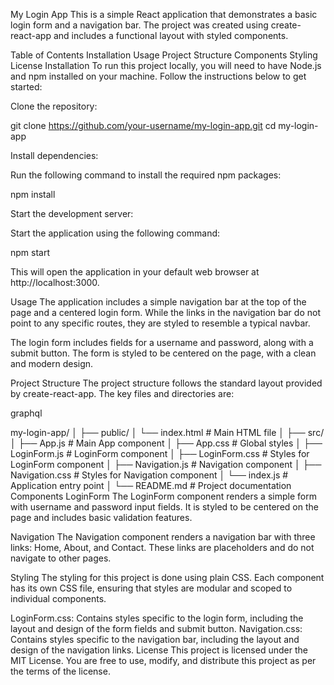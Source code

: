 My Login App
This is a simple React application that demonstrates a basic login form and a navigation bar. The project was created using create-react-app and includes a functional layout with styled components.

Table of Contents
Installation
Usage
Project Structure
Components
Styling
License
Installation
To run this project locally, you will need to have Node.js and npm installed on your machine. Follow the instructions below to get started:

Clone the repository:

git clone https://github.com/your-username/my-login-app.git
cd my-login-app

Install dependencies:

Run the following command to install the required npm packages:

npm install

Start the development server:

Start the application using the following command:

npm start

This will open the application in your default web browser at http://localhost:3000.

Usage
The application includes a simple navigation bar at the top of the page and a centered login form. While the links in the navigation bar do not point to any specific routes, they are styled to resemble a typical navbar.

The login form includes fields for a username and password, along with a submit button. The form is styled to be centered on the page, with a clean and modern design.

Project Structure
The project structure follows the standard layout provided by create-react-app. The key files and directories are:

graphql

my-login-app/
│
├── public/
│   └── index.html         # Main HTML file
│
├── src/
│   ├── App.js             # Main App component
│   ├── App.css            # Global styles
│   ├── LoginForm.js       # LoginForm component
│   ├── LoginForm.css      # Styles for LoginForm component
│   ├── Navigation.js      # Navigation component
│   ├── Navigation.css     # Styles for Navigation component
│   └── index.js           # Application entry point
│
└── README.md              # Project documentation
Components
LoginForm
The LoginForm component renders a simple form with username and password input fields. It is styled to be centered on the page and includes basic validation features.

Navigation
The Navigation component renders a navigation bar with three links: Home, About, and Contact. These links are placeholders and do not navigate to other pages.

Styling
The styling for this project is done using plain CSS. Each component has its own CSS file, ensuring that styles are modular and scoped to individual components.

LoginForm.css: Contains styles specific to the login form, including the layout and design of the form fields and submit button.
Navigation.css: Contains styles specific to the navigation bar, including the layout and design of the navigation links.
License
This project is licensed under the MIT License. You are free to use, modify, and distribute this project as per the terms of the license.


